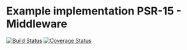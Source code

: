 # Example implementation PSR-15 - Middleware
[![Build Status](https://travis-ci.com/makhloufi-lounis/demo-psr-15.svg?branch=master)](https://travis-ci.com/makhloufi-lounis/demo-psr-15)
[![Coverage Status](https://coveralls.io/repos/github/makhloufi-lounis/demo-psr-15/badge.svg?branch=master)](https://coveralls.io/github/makhloufi-lounis/demo-psr-15?branch=master)

